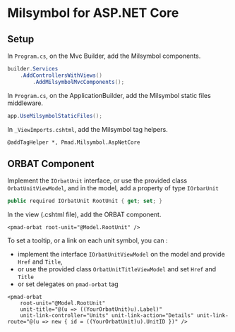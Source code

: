 # Milsymbol for ASP.NET Core

## Setup

In `Program.cs`, on the Mvc Builder, add the Milsymbol components.
```csharp
builder.Services
    .AddControllersWithViews()
        .AddMilsymbolMvcComponents();
```

In `Program.cs`, on the ApplicationBuilder, add the Milsymbol static files middleware.
```csharp
app.UseMilsymbolStaticFiles();
```

In `_ViewImports.cshtml`, add the Milsymbol tag helpers.
```
@addTagHelper *, Pmad.Milsymbol.AspNetCore
```

## ORBAT Component

Implement the `IOrbatUnit` interface, or use the provided class `OrbatUnitViewModel`, and in the model, add a property of type `IOrbarUnit`
```csharp
public required IOrbatUnit RootUnit { get; set; }
```

In the view (.cshtml file), add the ORBAT component.
```
<pmad-orbat root-unit="@Model.RootUnit" />
```

To set a tooltip, or a link on each unit symbol, you can :
- implement the interface `IOrbatUnitViewModel` on the model and provide `Href` and `Title`,
- or use the provided class `OrbatUnitTitleViewModel` and set `Href` and `Title`
- or set delegates on `pmad-orbat` tag
```
<pmad-orbat 
    root-unit="@Model.RootUnit"
    unit-title="@(u => ((YourOrbatUnit)u).Label)"
    unit-link-controller="Units" unit-link-action="Details" unit-link-route="@(u => new { id = ((YourOrbatUnit)u).UnitID })" />
```
